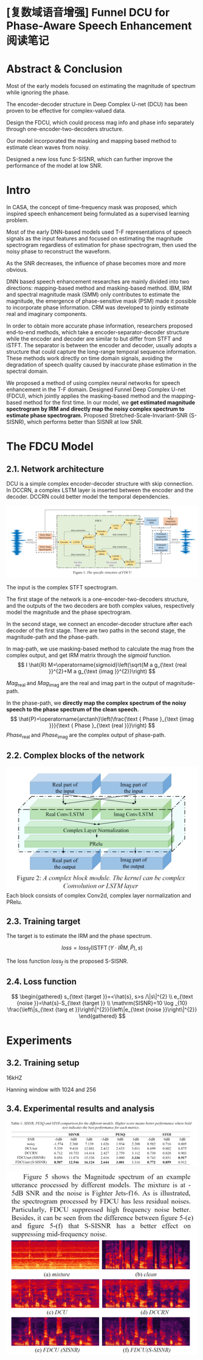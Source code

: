 # [复数域语音增强] Funnel DCU for Phase-Aware Speech Enhancement 阅读笔记

# Abstract & Conclusion

Most of the early models focused on estimating the magnitude of spectrum while ignoring the phase.

The encoder-decoder structure in Deep Complex U-net (DCU) has been proven to be effective for complex-valued data.

Design the FDCU, which could process mag info and phase info separately through one-encoder-two-decoders structure.

Our model incorporated the masking and mapping based method to estimate clean waves from noisy.

Designed a new loss func S-SISNR, which can further improve the performance of the model at low SNR.

# Intro
In CASA, the concept of time-frequency mask was proposed, which inspired speech enhancement being formulated as a supervised learning problem.

Most of the early DNN-based models used T-F representations of speech signals as the input features and focused on estimating the magnitude spectrogram regardless of estimation for phase spectrogram, then used the noisy phase to reconstruct the waveform.

As the SNR decreases, the influence of phase becomes more and more obvious.

DNN based speech enhancement researches are mainly divided into two directions: mapping-based method and masking-based method. 
IBM, IRM and spectral magnitude mask (SMM) only contributes to estimate the magnitude, the emergence of phase-sensitive mask (PSM) made it possible to incorporate phase information. CRM was developed to jointly estimate real and imaginary components.

In order to obtain more accurate phase information, researchers proposed end-to-end methods, which take a encoder-separator-decoder structure while the encoder and decoder are similar to but differ from STFT and iSTFT. The separator is between the encoder and decoder, usually adopts a structure that could capture the long-range temporal sequence information. These methods work directly on time domain signals, avoiding the degradation of speech quality caused by inaccurate phase estimation in the spectral domain.

We proposed a method of using complex neural networks for speech enhancement in the T-F domain. Designed Funnel Deep Complex U-net (FDCU), which jointly applies the masking-based method and the mapping-based method for the first time. In our model, we **get estimated magnitude spectrogram by IRM and directly map the noisy complex spectrum to estimate phase spectrogram.** Proposed Stretched-Scale-Invariant-SNR (S-SISNR), which performs better than SISNR at low SNR. 

# The FDCU Model
## 2.1. Network architecture
DCU is a simple complex encoder-decoder structure with skip connection. In DCCRN, a complex LSTM layer is inserted between the encoder and the decoder. DCCRN could better model the temporal dependencies. 

![Structure of FDCU](https://raw.githubusercontent.com/FYJNEVERFOLLOWS/Picture-Bed/main/202205/20220529093406.png)

The input is the complex STFT spectrogram.

The first stage of the network is a one-encoder-two-decoders structure, and the outputs of the two decoders are both complex values, respectively model the magnitude and the phase spectrogram.

In the second stage, we connect an encoder-decoder structure after each decoder of the first stage. There are two paths in the second stage, the magnitude-path and the phase-path.

In mag-path, we use masking-based method to calculate the mag from the complex output, and get IRM matrix through the *sigmoid* function.
$$
I \hat{R} M=\operatorname{sigmoid}\left(\sqrt{M a g_{\text {real }}^{2}+M a g_{\text {imag }}^{2}}\right)
$$

$M a g_{\text {real }}$ and $M a g_{\text {imag }}$ are the real and imag part in the output of magnitude-path.

In the phase-path, we **directly map the complex spectrum of the noisy speech to the phase spectrum of the clean speech.** 
$$
\hat{P}=\operatorname{arctanh}\left(\frac{\text { Phase }_{\text {imag }}}{\text { Phase }_{\text {real }}}\right)
$$
$Phase_{\text {real }}$ and $Phase_{\text {imag }}$ are the complex output of phase-path.

## 2.2. Complex blocks of the network
![Complex block module](https://raw.githubusercontent.com/FYJNEVERFOLLOWS/Picture-Bed/main/202205/20220529093322.png)
Each block consists of complex Conv2d, complex layer normalization and PRelu.

## 2.3. Training target
The target is to estimate the IRM and the phase spectrum.

$$
loss=loss_f(\operatorname{ISTFT}(Y \cdot I \hat{R} M, \hat{P}), s)
$$

The loss function $loss_f$ is the proposed S-SISNR.

## 2.4. Loss function
$$
\begin{gathered}
s_{\text {target }}=<\hat{s}, s>s /\|s\|^{2} \\
e_{\text {noise }}=\hat{s}-S_{\text {target }} \\
\mathrm{SISNR}=10 \log _{10} \frac{\left\|s_{\text {targ et }}\right\|^{2}}{\left\|e_{\text {noise }}\right\|^{2}}
\end{gathered}
$$

# Experiments

## 3.2. Training setup
16kHZ

Hanning window with 1024 and 256


## 3.4. Experimental results and analysis
![Table 1](https://raw.githubusercontent.com/FYJNEVERFOLLOWS/Picture-Bed/main/202205/20220529094843.png)

![Figure 5](https://raw.githubusercontent.com/FYJNEVERFOLLOWS/Picture-Bed/main/202205/20220529095213.png)
